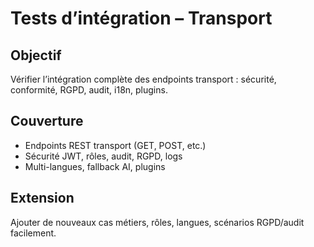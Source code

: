# Tests d’intégration – Transport

## Objectif
Vérifier l’intégration complète des endpoints transport : sécurité, conformité, RGPD, audit, i18n, plugins.

## Couverture
- Endpoints REST transport (GET, POST, etc.)
- Sécurité JWT, rôles, audit, RGPD, logs
- Multi-langues, fallback AI, plugins

## Extension
Ajouter de nouveaux cas métiers, rôles, langues, scénarios RGPD/audit facilement.
